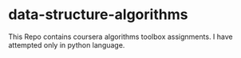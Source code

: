 # data-structure-algorithms
This Repo contains coursera algorithms toolbox assignments. I have attempted only in python language.
